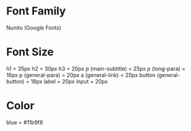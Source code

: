 # Font Family
Nunito (Google Fonts)

# Font Size
h1 = 35px
h2 = 30px
h3 = 20px
p (main-subtitle) = 25px
p (long-para) = 16px
p (general-para) = 20px
a (general-link) = 20px
button (general-button) = 18px
label = 20px
input = 20px

# Color
blue = #11b9f8
